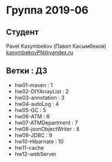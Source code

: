 # Группа 2019-06

## Студент 
Pavel Kasymbekov (Павел Касымбеков)<br>
[kasymbekovPN@yandex.ru]()

## Ветки : ДЗ
* hw01-maven : 1 
* hw02-DIYArrayList : 2
* hw03-annotation : 3
* hw04-autoLog : 4
* hw05-GC : 5
* hw06-ATM : 6
* hw07-ATMDepartment : 7
* hw08-jsonObjectWriter : 8
* hw09-JDBC : 9
* hw10-Hibarnate : 10
* hw11-cache
* hw12-webServer